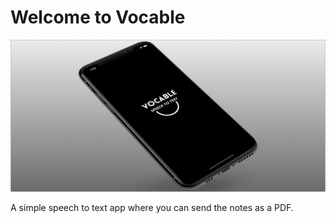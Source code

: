 # Welcome to Vocable

![Vocable Image](https://github.com/jesseleeruiz/Vocable/blob/master/VocableWebsiteScreen.jpg)

A simple speech to text app where you can send the notes as a PDF.
